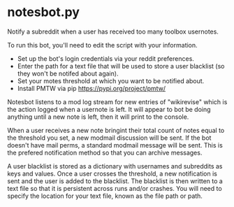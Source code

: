 # notesbot.py
Notify a subreddit when a user has received too many toolbox usernotes.

To run this bot, you'll need to edit the script with your information.

- Set up the bot's login credentials via your reddit preferences.
- Enter the path for a text file that will be used to store a user blacklist (so they won't be notifed about again). 
- Set your motes threshold at which you want to be notified about. 
- Install PMTW via pip https://pypi.org/project/pmtw/  

Notesbot listens to a mod log stream for new entries of "wikirevise" which is the action logged when a usernote is left.  It will appear to bot be doing anything until a new note is left, then it will print to the console. 

When a user receives a new note bringint their total count of notes equal to the threshold you set, a new modmail discussion will be sent.  If the bot doesn't have mail perms, a standard modmail message will be sent.  This is the prefered notification method so that you can archive messages.  

A user blacklist is stored as a dictionary with usernames and subreddits as keys and values.  Once a user crosses the threshold, a new notification is sent and the user is added to the blacklist.  The blacklist is then written to a text file so that it is persistent across runs and/or crashes.  You will need to specify the location for your text file, known as the file path or path.  

